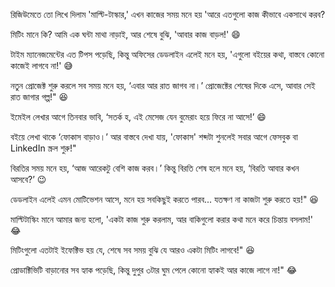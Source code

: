 রিজিউমেতে তো লিখে দিলাম 'মাল্টি-টাস্কার,' এখন কাজের সময় মনে হয় 'আরে এতগুলো কাজ কীভাবে একসাথে করব?

মিটিং মানে কি? আমি এক ঘন্টা মাথা নাড়াই, আর শেষে বুঝি, 'আবার কাজ বাড়ল!' 😄

টাইম ম্যানেজমেন্টের এত টিপস পড়েছি, কিন্তু অফিসের ডেডলাইন এলেই মনে হয়, 'এগুলো বইয়ের কথা, বাস্তবে কোনো কাজেই লাগবে না!' 😅

নতুন প্রোজেক্ট শুরু করলে সব সময় মনে হয়, ‘এবার আর রাত জাগব না।’ প্রোজেক্টের শেষের দিকে এসে, আবার সেই রাত জাগার গল্প!" 😆

ইমেইল লেখার আগে তিনবার ভাবি, ‘সতর্ক হ, এই মেসেজ যেন বুমেরাং হয়ে ফিরে না আসে!’ 😄

বইয়ে লেখা থাকে ‘ফোকাস বাড়াও।’ আর বাস্তবে দেখা যায়, 'ফোকাস' শব্দটা শুনলেই সবার আগে ফেসবুক বা LinkedIn স্ক্রল শুরু!"

বিরতির সময় মনে হয়, ‘আজ আরেকটু বেশি কাজ করব।’ কিন্তু বিরতি শেষ হলে মনে হয়, ‘বিরতি আবার কখন আসবে?’ 😉

ডেডলাইন এলেই এমন মোটিভেশন আসে, মনে হয় সবকিছুই করতে পারব... যতক্ষণ না কাজটা শুরু করতে হয়!" 😆 

মাল্টিটাস্কিং মানে আমার জন্য হলো, 'একটা কাজ শুরু করলাম, আর বাকিগুলো করার কথা মনে করে চিন্তায় বসলাম!' 😂

মিটিংগুলো এতটাই ইফেক্টিভ হয় যে, শেষে সব সময় বুঝি যে আরও একটা মিটিং লাগবে!" 😆

প্রোডাক্টিভিটি বাড়ানোর সব হ্যাক পড়েছি, কিন্তু দুপুর ৩টার ঘুম পেলে কোনো হ্যাকই আর কাজে লাগে না!" 😂